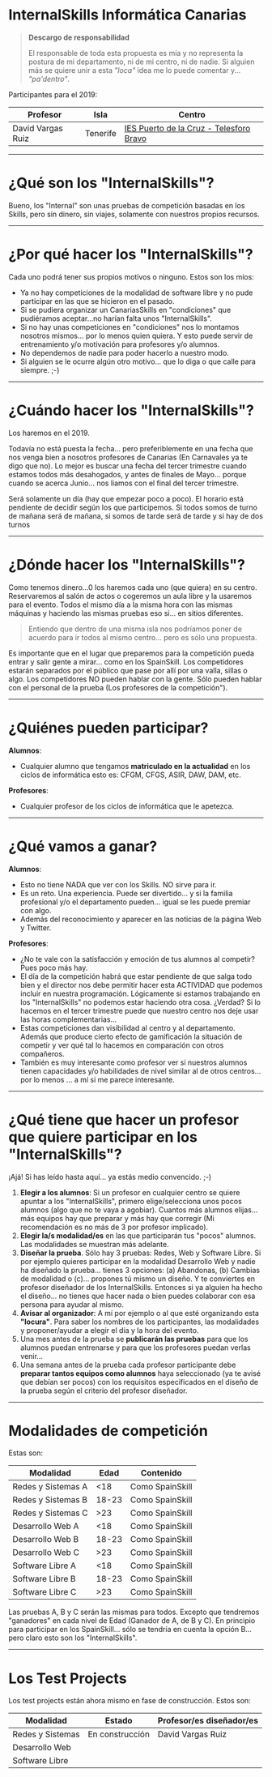 
# InternalSkills Informática Canarias

> **Descargo de responsabilidad**
>
> El responsable de toda esta propuesta es mía y no representa la postura
de mi departamento, ni de mi centro, ni de nadie. Si alguien más se quiere
unir a esta *"loca"* idea me lo puede comentar y... *"pa'dentro"*.

Participantes para el 2019:

| Profesor          | Isla     | Centro                                  |
| ------------------ | -------- | --------------------------- |
| David Vargas Ruiz | Tenerife | [IES Puerto de la Cruz - Telesforo Bravo](www.iespuertodelacruz.es) |

---

# ¿Qué son los "InternalSkills"?

Bueno, los "Internal" son unas pruebas de competición basadas en los Skills,
pero sin dinero, sin viajes, solamente con nuestros propios recursos.

---

# ¿Por qué hacer los "InternalSkills"?

Cada uno podrá tener sus propios motivos o ninguno. Estos son los míos:
* Ya no hay competiciones de la modalidad de software libre y no pude
participar en las que se hicieron en el pasado.
* Si se pudiera organizar un CanariasSkills en "condiciones" que pudiéramos
aceptar...no harían falta unos "InternalSkills".
* Si no hay unas competiciones en "condiciones" nos lo montamos
nosotros mismos... por lo menos quien quiera. Y esto puede servir de entrenamiento y/o motivación para profesores y/o alumnos.
* No dependemos de nadie para poder hacerlo a nuestro modo.
* Si alguien se le ocurre algún otro motivo... que lo diga o que calle para siempre. ;-)

---

# ¿Cuándo hacer los "InternalSkills"?

Los haremos en el 2019.

Todavía no está puesta la fecha... pero preferiblemente
en una fecha que nos venga bien a nosotros profesores de Canarias
(En Carnavales ya te digo que no). Lo mejor es buscar una fecha del tercer trimestre cuando estamos todos más desahogados, y antes de finales de Mayo...
porque cuando se acerca Junio... nos liamos con el final del tercer trimestre.

Será solamente un día (hay que empezar poco a poco). El horario está pendiente de
decidir según los que participemos. Si todos somos de turno de mañana será de mañana, si somos de tarde será de tarde y si hay de dos turnos

---

# ¿Dónde hacer los "InternalSkills"?

Como tenemos dinero...0 los haremos cada uno (que quiera) en su centro.
Reservaremos al salón de actos o cogeremos un aula libre y la usaremos
para el evento. Todos el mismo día a la misma hora con las mismas máquinas y haciendo las mismas pruebas eso si... en sitios diferentes.

> Entiendo que dentro de una misma isla nos podríamos poner de acuerdo para
ir todos al mismo centro... pero es sólo una propuesta.

Es importante que en el lugar que preparemos para la competición pueda
entrar y salir gente a mirar... como en los SpainSkill. Los competidores
estarán separados por el público que pase por allí por una valla, sillas o algo.
Los competidores NO pueden hablar con la gente. Sólo pueden hablar con
el personal de la prueba (Los profesores de la competición").

---

# ¿Quiénes pueden participar?

**Alumnos**:
* Cualquier alumno que tengamos **matriculado en la actualidad**
en los ciclos de informática esto es:
CFGM, CFGS, ASIR, DAW, DAM, etc.

**Profesores**:
* Cualquier profesor de los ciclos de informática que le apetezca.

---

# ¿Qué vamos a ganar?

**Alumnos**:
* Esto no tiene NADA que ver con los Skills. NO sirve para ir.
* Es un reto. Una experiencia. Puede ser divertido... y si la familia
profesional y/o el departamento pueden... igual se les puede premiar
con algo.
* Además del reconocimiento y aparecer en las noticias de la página Web y Twitter.

**Profesores**:
* ¿No te vale con la satisfacción y emoción de tus alumnos al competir?
Pues poco más hay.
* El día de la competición habrá que estar pendiente de que salga todo bien
y el director nos debe permitir hacer esta ACTIVIDAD que podemos incluir en
nuestra programación. Lógicamente si estamos trabajando en los "InternalSkills"
no podemos estar haciendo otra cosa. ¿Verdad? Si lo hacemos en el tercer trimestre puede que nuestro centro nos deje usar las horas complementarias...
* Estas competiciones dan visibilidad al centro y al departamento. Además
que produce cierto efecto de gamificación la situación de competir y ver
qué tal lo hacemos en comparación con otros compañeros.
* También es muy interesante como profesor ver si nuestros alumnos tienen
capacidades y/o habilidades de nivel similar al de otros centros... por lo menos
... a mí si me parece interesante.

---

# ¿Qué tiene que hacer un profesor que quiere participar en los "InternalSkills"?

¡Ajá! Si has leído hasta aquí... ya estás medio convencido. ;-)

1. **Elegir a los alumnos**: Si un profesor en cualquier centro se quiere apuntar a los "InternalSkills", primero elige/selecciona unos pocos alumnos (algo que no te vaya a agobiar). Cuantos más alumnos elijas... más equipos hay que preparar y más hay que corregir (Mi recomendación es no más de 3 por profesor implicado).
1. **Elegir la/s modalidad/es** en las que participarán tus "pocos" alumnos.
Las modalidades se muestran más adelante.
1. **Diseñar la prueba**. Sólo hay 3 pruebas: Redes, Web y Software Libre.
Si por ejemplo quieres participar en la modalidad Desarrollo Web y nadie ha diseñado la prueba... tienes 3 opciones: (a) Abandonas, (b) Cambias de modalidad o (c)... propones tú mismo un diseño. Y te conviertes en profesor diseñador de los InternalSkills. Entonces si ya alguien ha hecho el diseño... no tienes que hacer nada o bien puedes colaborar con esa persona para ayudar al mismo.
1. **Avisar al organizador**: A mí por ejemplo o al que esté organizando esta **"locura"**. Para saber los nombres de los participantes, las modalidades y proponer/ayudar a elegir el día y la hora del evento.
1. Una mes antes de la prueba se **publicarán las pruebas** para que los alumnos puedan entrenarse y para que los profesores puedan verlas venir...
1. Una semana antes de la prueba cada profesor participante debe **preparar tantos equipos como alumnos** haya seleccionado (ya te avisé que debían ser pocos) con los requisitos especificados en el diseño de la prueba según el
criterio del profesor diseñador.

---

# Modalidades de competición

Estas son:

| Modalidad           | Edad  | Contenido       |
| ------------------- | ------| --------------- |
| Redes y Sistemas A  | <18   | Como SpainSkill |
| Redes y Sistemas B  | 18-23 | Como SpainSkill |
| Redes y Sistemas C  | >23   | Como SpainSkill |
| Desarrollo Web   A  | <18   | Como SpainSkill |
| Desarrollo Web   B  | 18-23 | Como SpainSkill |
| Desarrollo Web   C  | >23   | Como SpainSkill |
| Software Libre   A  | <18   | Como SpainSkill |
| Software Libre   B  | 18-23 | Como SpainSkill |
| Software Libre   C  | >23   | Como SpainSkill |

Las pruebas A, B y C serán las mismas para todos. Excepto que
tendremos "ganadores" en cada nivel de Edad (Ganador de A, de B y C).
En principio para participar en los SpainSkill... sólo se tendría en cuenta
la opción B... pero claro esto son los "InternalSkills".

---

# Los Test Projects

Los test projects están ahora mismo en fase de construcción.
Estos son:

| Modalidad        | Estado          | Profesor/es diseñador/es |
| ---------------- | ----------------| ------------------------ |
| Redes y Sistemas | En construcción | David Vargas Ruiz        |
| Desarrollo Web   |                 |  |
| Software Libre   |  |  |
